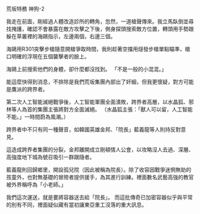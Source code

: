 荒坂特務 神狗-2

我走在前面，剛經過人體改造診所的轉角，忽然，一道槍聲傳來。我立馬臥倒並尋找掩護，確認不會暴露在敵方攻擊之下後，側身探頭搜索敵方位置，轉頭用手勢跟躲在草叢裡的海鷗指示，左邊兩個，右邊三個。

海鷗用R301突擊步槍隨意開槍爭取時間，我則趁著空擋用燧發步槍單點瞄準，槍口明確的浮現在五個襲擊者的臉上。

海鷗上前搜索他們的身體，卻什麼都沒找到。
「不是一般的小混混。」

能這麼快得到消息，不排除是我們荒坂集團內部出了奸細，但我更懷疑，對方可能是鷹派的跨界者。

第二次人工智能滅絕戰爭後，人工智能軍團全面潰敗，跨界者高層，以水晶狐、邪林等人為首的集團主張將對方全面滅絕。
（水晶狐主張：「獸人可以留，人工智能不能。」一時間蔚為風潮。）

跨界者中不只有同一種聲音，如韓國英雄金邦、「院長」藍義龍等人則持反對意見。

這造成跨界者集團的分裂，金邦離開成立剛頓情人公會，以攻略沒人去過、深層、高強度地下城為號召吸引一群跟隨者。

藍義龍則回歸鄉里，開設孤兒院（因此被稱為院長）。除了收容因戰爭迷惘無助的孩童外，也對無基礎的冒險者提供援手，為其進行訓練。裡面數名武藝高強的教官被外界稱呼為「小老師。」

我們這次運送，就是要將容器送去給「院長」。
而這批傳奇已加密容器似乎與平常的別有不同，裡面疑似藏有當初讓東亞重工沒落的重大訊息。



